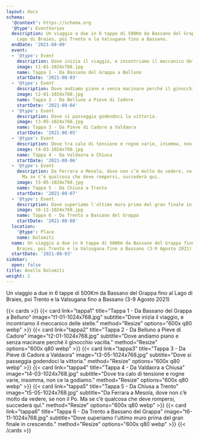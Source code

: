 ```yaml
---
layout: docs
schema:
  '@context': https://schema.org
  '@type': EventSeries
  description: Un viaggio a due in 6 tappe di 500Km da Bassano del Grappa fino al
    Lago di Braies, poi Trento e la Valsugana fino a Bassano.
  endDate: '2021-08-09'
  event:
  - '@type': Event
    description: Dove inizia il viaggio, e incontriamo il meccanico delle stelle.
    image: t1-01-1024x768.jpg
    name: Tappa 1 - Da Bassano del Grappa a Belluno
    startDate: '2021-08-03'
  - '@type': Event
    description: Dove andiamo piano e senza macinare perché il ginocchio vacilla.
    image: t2-01-1024x768.jpg
    name: Tappa 2 - Da Belluno a Pieve di Cadore
    startDate: '2021-08-04'
  - '@type': Event
    description: Dove si passeggia godendoci la vittoria.
    image: t3-05-1024x768.jpg
    name: Tappa 3 - Da Pieve di Cadore a Valdaora
    startDate: '2021-08-05'
  - '@type': Event
    description: Dove tra calo di tensione e rogne varie, insomma, non ce la godiamo.
    image: t4-03-1024x768.jpg
    name: Tappa 4 - Da Valdaora a Chiusa
    startDate: '2021-08-06'
  - '@type': Event
    description: Da Ferrara a Mesola, dove non c’è molto da vedere, se non il Po.
      Ma se c’è qualcosa che deve rompersi, succederà qui.
    image: t5-05-1024x768.jpg
    name: Tappa 5 - Da Chiusa a Trento
    startDate: '2021-08-07'
  - '@type': Event
    description: Dove superiamo l'ultimo muro prima del gran finale in crescendo.
    image: t6-11-1024x768.jpg
    name: Tappa 6 - Da Trento a Bassano del Grappa
    startDate: '2021-08-08'
  location:
    '@type': Place
    name: Dolomiti
  name: Un viaggio a due in 6 tappe di 500Km da Bassano del Grappa fino al Lago di
    Braies, poi Trento e la Valsugana fino a Bassano (3-9 Agosto 2021)
  startDate: '2021-08-03'
sidebar:
  open: false
title: Anello Dolomiti
weight: 2
---
```


Un viaggio a due in 6 tappe di 500Km da Bassano del Grappa fino al Lago di Braies, poi Trento e la Valsugana fino a Bassano (3-9 Agosto 2021)


{{< cards >}}
  {{< card link="tappa1" title="Tappa 1 - Da Bassano del Grappa a Belluno" image="t1-01-1024x768.jpg" subtitle="Dove inizia il viaggio, e incontriamo il meccanico delle stelle." method="Resize" options="600x q80 webp" >}}
  {{< card link="tappa2" title="Tappa 2 - Da Belluno a Pieve di Cadore" image="t2-01-1024x768.jpg" subtitle="Dove andiamo piano e senza macinare perché il ginocchio vacilla." method="Resize" options="600x q80 webp" >}}
  {{< card link="tappa3" title="Tappa 3 - Da Pieve di Cadore a Valdaora" image="t3-05-1024x768.jpg" subtitle="Dove si passeggia godendoci la vittoria." method="Resize" options="600x q80 webp" >}}
  {{< card link="tappa4" title="Tappa 4 - Da Valdaora a Chiusa" image="t4-03-1024x768.jpg" subtitle="Dove tra calo di tensione e rogne varie, insomma, non ce la godiamo." method="Resize" options="600x q80 webp" >}}
  {{< card link="tappa5" title="Tappa 5 - Da Chiusa a Trento" image="t5-05-1024x768.jpg" subtitle="Da Ferrara a Mesola, dove non c’è molto da vedere, se non il Po. Ma se c’è qualcosa che deve rompersi, succederà qui." method="Resize" options="600x q80 webp" >}}
  {{< card link="tappa6" title="Tappa 6 - Da Trento a Bassano del Grappa" image="t6-11-1024x768.jpg" subtitle="Dove superiamo l'ultimo muro prima del gran finale in crescendo." method="Resize" options="600x q80 webp" >}}
{{< /cards >}}